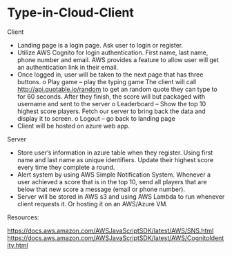 # Type-in-Cloud-Client

Client
-	Landing page is a login page. Ask user to login or register.
-	Utilize AWS Cognito for login authentication. First name, last name, phone number and email. AWS provides a feature to allow user will get an authentication link in their email. 
-	Once logged in, user will be taken to the next page that has three buttons.
o	Play game – play the typing game The client will call http://api.quotable.io/random to get an random quote they can type to for 60 seconds. After they finish, the score will but packaged with username and sent to the server
o	Leaderboard – Show the top 10 highest score players. Fetch our server to bring back the data and display it to screen. 
o	Logout – go back to landing page 
-	Client will be hosted on azure web app. 


Server
-	Store user’s information in azure table when they register. Using first name and last name as unique identifiers. Update their highest score every time they complete a round. 
-	Alert system by using AWS Simple Notification System. Whenever a user achieved a score that is in the top 10, send all players that are below that new score a message (email or phone number). 
-	Server will be stored in AWS s3 and using AWS Lambda to run whenever client requests it. Or hosting it on an AWS/Azure VM. 

Resources:

https://docs.aws.amazon.com/AWSJavaScriptSDK/latest/AWS/SNS.html
https://docs.aws.amazon.com/AWSJavaScriptSDK/latest/AWS/CognitoIdentity.html
